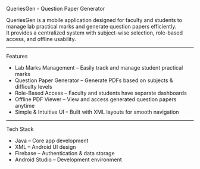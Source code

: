 QueriesGen - Question Paper Generator

QueriesGen is a mobile application designed for faculty and students to manage lab practical marks and generate question papers efficiently.  
It provides a centralized system with subject-wise selection, role-based access, and offline usability.  

---
Features  
- Lab Marks Management – Easily track and manage student practical marks  
- Question Paper Generator – Generate PDFs based on subjects & difficulty levels  
- Role-Based Access – Faculty and students have separate dashboards  
- Offline PDF Viewer – View and access generated question papers anytime  
- Simple & Intuitive UI – Built with XML layouts for smooth navigation  

---

Tech Stack  
- Java – Core app development  
- XML – Android UI design  
- Firebase – Authentication & data storage  
- Android Studio – Development environment  

 
